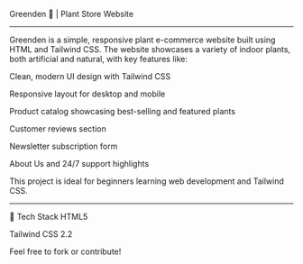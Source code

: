 
Greenden 🌱 | Plant Store Website
_______________________________________________________________________________________________________________________
Greenden is a simple, responsive plant e-commerce website built using HTML and Tailwind CSS. The website showcases a variety of indoor plants, both artificial and natural, with key features like:

Clean, modern UI design with Tailwind CSS

Responsive layout for desktop and mobile

Product catalog showcasing best-selling and featured plants

Customer reviews section

Newsletter subscription form

About Us and 24/7 support highlights

This project is ideal for beginners learning web development and Tailwind CSS.
__________________________________________________________________________________________________________________________
📁 Tech Stack
HTML5

Tailwind CSS 2.2

Feel free to fork or contribute!
